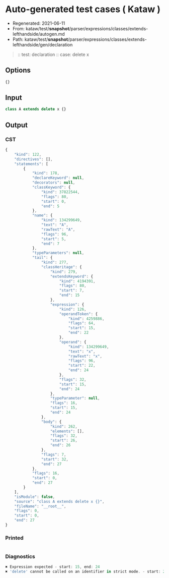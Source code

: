 # Auto-generated test cases ( Kataw )
- Regenerated: 2021-06-11
- From: kataw/test/__snapshot__/parser/expressions/classes/extends-lefthandside/autogen.md
- Path: kataw/test/__snapshot__/parser/expressions/classes/extends-lefthandside/gen/declaration
> :: test: declaration
> :: case: delete x
## Options

`````js
{}
`````
## Input

`````js
class A extends delete x {}
`````
## Output

### CST

```javascript
{
    "kind": 122,
    "directives": [],
    "statements": [
        {
            "kind": 178,
            "declareKeyword": null,
            "decorators": null,
            "classKeyword": {
                "kind": 37822544,
                "flags": 80,
                "start": 0,
                "end": 5
            },
            "name": {
                "kind": 134299649,
                "text": "A",
                "rawText": "A",
                "flags": 96,
                "start": 5,
                "end": 7
            },
            "typeParameters": null,
            "tail": {
                "kind": 277,
                "classHeritage": {
                    "kind": 279,
                    "extendsKeyword": {
                        "kind": 4194391,
                        "flags": 80,
                        "start": 7,
                        "end": 15
                    },
                    "expression": {
                        "kind": 126,
                        "operandToken": {
                            "kind": 4259886,
                            "flags": 64,
                            "start": 15,
                            "end": 22
                        },
                        "operand": {
                            "kind": 134299649,
                            "text": "x",
                            "rawText": "x",
                            "flags": 96,
                            "start": 22,
                            "end": 24
                        },
                        "flags": 32,
                        "start": 15,
                        "end": 24
                    },
                    "typeParameter": null,
                    "flags": 16,
                    "start": 15,
                    "end": 24
                },
                "body": {
                    "kind": 262,
                    "elements": [],
                    "flags": 32,
                    "start": 26,
                    "end": 26
                },
                "flags": 7,
                "start": 32,
                "end": 27
            },
            "flags": 16,
            "start": 0,
            "end": 27
        }
    ],
    "isModule": false,
    "source": "class A extends delete x {}",
    "fileName": "__root__",
    "flags": 0,
    "start": 0,
    "end": 27
}
```

### Printed

```javascript

```

### Diagnostics

```javascript
✖ Expression expected - start: 15, end: 24
✖ 'delete' cannot be called on an identifier in strict mode. - start: 24, end: 26

```

